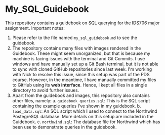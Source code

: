 # My_SQL_Guidebook
This repository contains a guidebook on SQL querying for the IDS706 major assignment. Important notes:

1. Please refer to the file named `my_sql_guidebook.md` to see the guidebook.
2. The repository contains many files with images rendered in the Guidebook. These might seem unorganized, but that is because my machine is facing issues with the terminal and Git Commits. I use windows and have manually set up a Git Bash terminal, but it is not able to sync with cloned GitHub repositories since last week. I'm working with Nick to resolve this issue, since this setup was part of the PDS course. However, in the meantime, I have manually committed my files to GitHub using its **web interface**. Hence, I kept all files in a single directory to avoid further issues.
3. Apart from the guidebook and images, this repository also contains other files, namely:
a. `guidebook_queries.sql`: This is the SQL script containing the example queries I've shown in my guidebook.
b. `load_data.sql`: An SQL script which I used to connect to the Northwind PostegreSQL database. More details on this setup are included in the Guidebook.
c. `northwind.sql`: The database file for Northwind which has been use to demonstrate queries in the guidebook.
